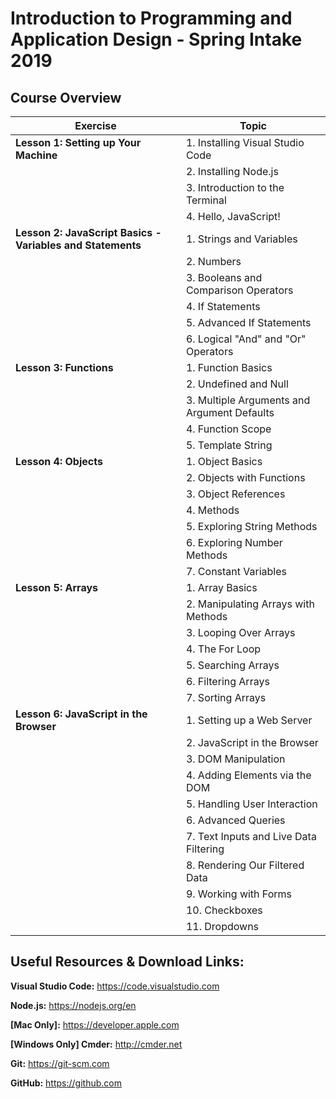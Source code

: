 # Introduction to Programming and Application Design - Spring Intake 2019


## Course Overview
|Exercise | Topic|
|---|---|
|**Lesson 1: Setting up Your Machine** | 1. Installing Visual Studio Code|
| | 2. Installing Node.js|
| | 3. Introduction to the Terminal|
| | 4. Hello, JavaScript!|
|**Lesson 2: JavaScript Basics - Variables and Statements**| 1. Strings and Variables|
| | 2. Numbers|
| | 3. Booleans and Comparison Operators|
| | 4. If Statements|
| | 5. Advanced If Statements|
| | 6. Logical "And" and "Or" Operators|
|**Lesson 3: Functions**| 1. Function Basics|
| | 2. Undefined and Null|
| | 3. Multiple Arguments and Argument Defaults|
| | 4. Function Scope|
| | 5. Template String|
|**Lesson 4: Objects**| 1. Object Basics|
| | 2. Objects with Functions|
| | 3. Object References|
| | 4. Methods|
| | 5. Exploring String Methods|
| | 6. Exploring Number Methods|
| | 7. Constant Variables|
|**Lesson 5: Arrays**| 1. Array Basics|
| | 2. Manipulating Arrays with Methods|
| | 3. Looping Over Arrays|
| | 4. The For Loop|
| | 5. Searching Arrays|
| | 6. Filtering Arrays|
| | 7. Sorting Arrays|
|**Lesson 6: JavaScript in the Browser**| 1. Setting up a Web Server|
| | 2. JavaScript in the Browser|
| | 3. DOM Manipulation|
| | 4. Adding Elements via the DOM|
| | 5. Handling User Interaction|
| | 6. Advanced Queries|
| | 7. Text Inputs and Live Data Filtering|
| | 8. Rendering Our Filtered Data|
| | 9. Working with Forms|
| | 10. Checkboxes|
| | 11. Dropdowns|


## Useful Resources & Download Links:
**Visual Studio Code:** https://code.visualstudio.com

**Node.js:** https://nodejs.org/en

**[Mac Only]:** https://developer.apple.com

**[Windows Only] Cmder:** http://cmder.net

**Git:** https://git-scm.com

**GitHub:** https://github.com


